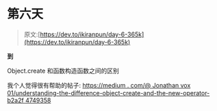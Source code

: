 # 第六天

> 原文:[https://dev.to/ikiranpun/day-6-365k](https://dev.to/ikiranpun/day-6-365k)

**到**

Object.create 和函数构造函数之间的区别

我个人觉得很有帮助的帖子:
[https://medium . com/@ Jonathan vox 01/understanding-the-difference-object-create-and-the-new-operator-b2a2f 4749358](https://medium.com/@jonathanvox01/understanding-the-difference-between-object-create-and-the-new-operator-b2a2f4749358)